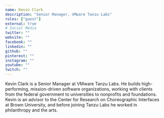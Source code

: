 ```yaml
---
name: Kevin Clark
description: "Senior Manager, VMware Tanzu Labs"
roles: ["guest"]
external: true
# Social Media 
twitter: ""
website: ""
facebook: ""
linkedin: ""
github: ""
pinterest: ""
instagram: ""
youtube: ""
twitch: ""
---
```


<!-- markdownlint-disable MD041-->
Kevin Clark is a Senior Manager at VMware Tanzu Labs. He builds high-performing, mission-driven software organizations, working with clients from the federal government to universities to nonprofits and foundations. Kevin is an advisor to the Center for Research on Choreographic Interfaces at Brown University, and before joining Tanzu Labs he worked in philanthropy and the arts.

<!--more-->
